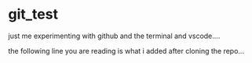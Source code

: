 # git_test

just me experimenting with github and the terminal and vscode....


the following line you are reading is what i added after cloning the repo...
